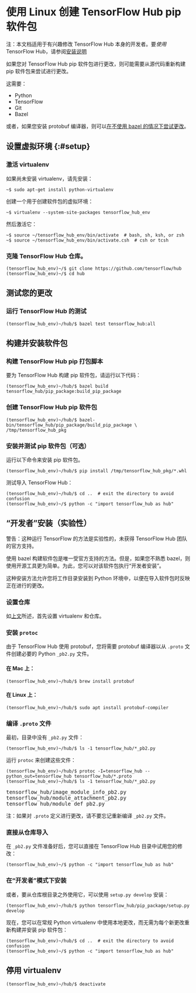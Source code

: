 <!--* freshness: { owner: 'akhorlin' reviewed: '2022-09-19' } *-->

<!-- Copyright 2018 The TensorFlow Hub Authors. All Rights Reserved.

Licensed under the Apache License, Version 2.0 (the "License");
you may not use this file except in compliance with the License.
You may obtain a copy of the License at

    http://www.apache.org/licenses/LICENSE-2.0

Unless required by applicable law or agreed to in writing, software
distributed under the License is distributed on an "AS IS" BASIS,
WITHOUT WARRANTIES OR CONDITIONS OF ANY KIND, either express or implied.
See the License for the specific language governing permissions and
limitations under the License.
=============================================================================-->

# 使用 Linux 创建 TensorFlow Hub pip 软件包

注：本文档适用于有兴趣修改 TensorFlow Hub 本身的开发者。要*使用* TensorFlow Hub，请参阅[安装说明](installation.md)

如果您对 TensorFlow Hub pip 软件包进行更改，则可能需要从源代码重新构建 pip 软件包来尝试进行更改。

这需要：

- Python
- TensorFlow
- Git
- Bazel

或者，如果您安装 protobuf 编译器，则可以[在不使用 bazel 的情况下尝试更改](#develop)。

## 设置虚拟环境 {:#setup}

### 激活 virtualenv

如果尚未安装 virtualenv，请先安装：

```shell
~$ sudo apt-get install python-virtualenv
```

创建一个用于创建软件包的虚拟环境：

```shell
~$ virtualenv --system-site-packages tensorflow_hub_env
```

然后激活它：

```shell
~$ source ~/tensorflow_hub_env/bin/activate  # bash, sh, ksh, or zsh
~$ source ~/tensorflow_hub_env/bin/activate.csh  # csh or tcsh
```

### 克隆 TensorFlow Hub 仓库。

```shell
(tensorflow_hub_env)~/$ git clone https://github.com/tensorflow/hub
(tensorflow_hub_env)~/$ cd hub
```

## 测试您的更改

### 运行 TensorFlow Hub 的测试

```shell
(tensorflow_hub_env)~/hub/$ bazel test tensorflow_hub:all
```

## 构建并安装软件包

### 构建 TensorFlow Hub pip 打包脚本

要为 TensorFlow Hub 构建 pip 软件包，请运行以下代码：

```shell
(tensorflow_hub_env)~/hub/$ bazel build tensorflow_hub/pip_package:build_pip_package
```

### 创建 TensorFlow Hub pip 软件包

```shell
(tensorflow_hub_env)~/hub/$ bazel-bin/tensorflow_hub/pip_package/build_pip_package \
/tmp/tensorflow_hub_pkg
```

### 安装并测试 pip 软件包（可选）

运行以下命令来安装 pip 软件包。

```shell
(tensorflow_hub_env)~/hub/$ pip install /tmp/tensorflow_hub_pkg/*.whl
```

测试导入 TensorFlow Hub：

```shell
(tensorflow_hub_env)~/hub/$ cd ..  # exit the directory to avoid confusion
(tensorflow_hub_env)~/$ python -c "import tensorflow_hub as hub"
```

## “开发者”安装（实验性）

<a id="develop"></a>

警告：这种运行 TensorFlow 的方法是实验性的，未获得 TensorFlow Hub 团队的官方支持。

使用 bazel 构建软件包是唯一受官方支持的方法。但是，如果您不熟悉 bazel，则使用开源工具更为简单。为此，您可以对该软件包执行“开发者安装”。

这种安装方法允许您将工作目录安装到 Python 环境中，以便在导入软件包时反映正在进行的更改。

### 设置仓库

如[上文](#setup)所述，首先设置 virtualenv 和仓库。

### 安装 `protoc`

由于 TensorFlow Hub 使用 protobuf，您将需要 protobuf 编译器以从 `.proto` 文件创建必要的 Python `_pb2.py` 文件。

#### 在 Mac 上：

```
(tensorflow_hub_env)~/hub/$ brew install protobuf
```

#### 在 Linux 上：

```
(tensorflow_hub_env)~/hub/$ sudo apt install protobuf-compiler
```

### 编译 `.proto` 文件

最初，目录中没有 `_pb2.py` 文件：

```
(tensorflow_hub_env)~/hub/$ ls -1 tensorflow_hub/*_pb2.py
```

运行 `protoc` 来创建这些文件：

```
(tensorflow_hub_env)~/hub/$ protoc -I=tensorflow_hub --python_out=tensorflow_hub tensorflow_hub/*.proto
(tensorflow_hub_env)~/hub/$ ls -1 tensorflow_hub/*_pb2.py
```

<pre>tensorflow_hub/image_module_info_pb2.py
tensorflow_hub/module_attachment_pb2.py
tensorflow_hub/module_def_pb2.py
</pre>

注：如果对 `.proto` 定义进行更改，请不要忘记重新编译 `_pb2.py` 文件。

### 直接从仓库导入

在 `_pb2.py` 文件准备好后，您可以直接在 TensorFlow Hub 目录中试用您的修改：

```
(tensorflow_hub_env)~/$ python -c "import tensorflow_hub as hub"
```

### 在“开发者”模式下安装

或者，要从仓库根目录之外使用它，可以使用 `setup.py develop` 安装：

```
(tensorflow_hub_env)~/hub/$ python tensorflow_hub/pip_package/setup.py develop
```

现在，您可以在常规 Python virtualenv 中使用本地更改，而无需为每个新更改重新构建并安装 pip 软件包：

```shell
(tensorflow_hub_env)~/hub/$ cd ..  # exit the directory to avoid confusion
(tensorflow_hub_env)~/$ python -c "import tensorflow_hub as hub"
```

## 停用 virtualenv

```shell
(tensorflow_hub_env)~/hub/$ deactivate
```
